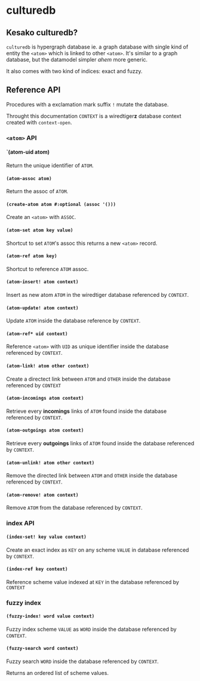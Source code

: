 # culturedb


## Kesako culturedb?

`culturedb` is hypergraph database ie. a graph database with single
kind of entity the `<atom>` which is linked to other `<atom>`. It's
similar to a graph database, but the datamodel simpler *ahem* more
generic.

It also comes with two kind of indices: exact and fuzzy.

## Reference API

Procedures with a exclamation mark suffix `!` mutate the database.

Throught this documentation `CONTEXT` is a wiredtiger**z** database
context created with `context-open`.

### `<atom>` API

#### `(atom-uid atom)

Return the unique identifier of `ATOM`.

#### `(atom-assoc atom)`

Return the assoc of `ATOM`.

#### `(create-atom atom #:optional (assoc '()))`

Create an `<atom>` with `ASSOC`.

#### `(atom-set atom key value)`

Shortcut to set `ATOM`'s assoc this returns a new `<atom>` record.

#### `(atom-ref atom key)`

Shortcut to reference `ATOM` assoc.

#### `(atom-insert! atom context)`

Insert as new atom `ATOM` in the wiredtiger database referenced by `CONTEXT`.

#### `(atom-update! atom context)`

Update `ATOM` inside the database reference by `CONTEXT`.

#### `(atom-ref* uid context)`

Reference `<atom>` with `UID` as unique identifier inside the database
referenced by `CONTEXT`.

#### `(atom-link! atom other context)`

Create a directect link between `ATOM` and `OTHER` inside the database
referenced by `CONTEXT`

#### `(atom-incomings atom context)`

Retrieve every **incomings** links of `ATOM` found inside the database
referenced by `CONTEXT`.

#### `(atom-outgoings atom context)`

Retrieve every **outgoings** links of `ATOM` found inside the database
referenced by `CONTEXT`.

#### `(atom-unlink! atom other context)`

Remove the directed link between `ATOM` and `OTHER` inside the database
referenced by `CONTEXT`.

#### `(atom-remove! atom context)`

Remove `ATOM` from the database referenced by `CONTEXT`.

### index API

#### `(index-set! key value context)`

Create an exact index as `KEY` on any scheme `VALUE` in database
referenced by `CONTEXT`.

#### `(index-ref key context)`

Reference scheme value indexed at `KEY` in the database referenced by
`CONTEXT`

### fuzzy index

#### `(fuzzy-index! word value context)`

Fuzzy index scheme `VALUE` as `WORD` inside the database referenced by
`CONTEXT`.

#### `(fuzzy-search word context)`

Fuzzy search `WORD` inside the database referenced by `CONTEXT`.

Returns an ordered list of scheme values.
